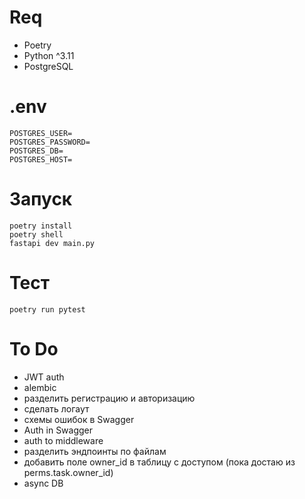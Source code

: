 # Req

- Poetry
- Python ^3.11
- PostgreSQL

# .env

```
POSTGRES_USER=
POSTGRES_PASSWORD=
POSTGRES_DB=
POSTGRES_HOST=
```

# Запуск

```
poetry install
poetry shell
fastapi dev main.py
```

# Тест

```
poetry run pytest
```

# To Do

- JWT auth
- alembic
- разделить регистрацию и авторизацию
- сделать логаут
- схемы ошибок в Swagger
- Auth in Swagger
- auth to middleware
- разделить эндпоинты по файлам
- добавить поле owner_id в таблицу с доступом (пока достаю из perms.task.owner_id)
- async DB
